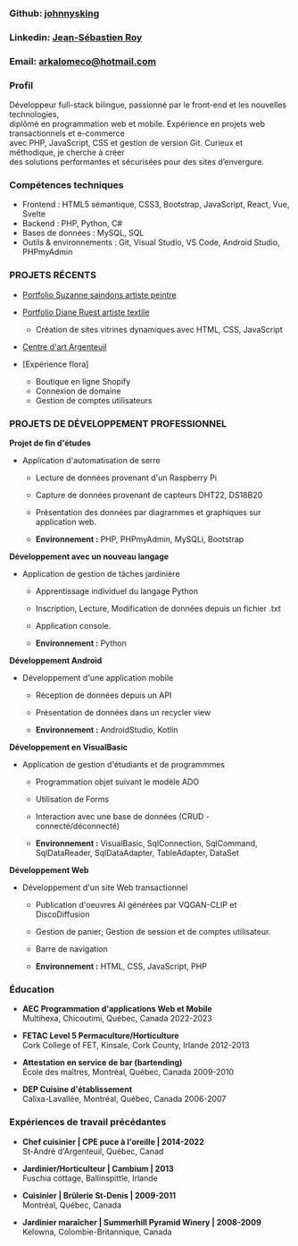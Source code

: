 <!-- ## Développeur web, artiste, Chef, Permaculteur -->
  
### Github: [johnnysking](https://github.com/johnnysking)
### Linkedin: [Jean-Sébastien Roy](https://linkedin.com/in/jean-sébastien-roy)
### Email: [arkalomeco@hotmail.com](mailto:arkalomeco@hotmail.com)
<!-- ### Portfolio: 
### English Version: 
*      To be released -->

### Profil  
Développeur full-stack bilingue, passionné par le front-end et les nouvelles technologies,  
diplômé en programmation web et mobile. Expérience en projets web transactionnels et e-commerce  
avec PHP, JavaScript, CSS et gestion de version Git. Curieux et méthodique, je cherche à créer  
des solutions performantes et sécurisées pour des sites d’envergure.  


### Compétences techniques

- Frontend : HTML5 sémantique, CSS3, Bootstrap, JavaScript, React, Vue, Svelte 
- Backend : PHP, Python, C# 
- Bases de données : MySQL, SQL
- Outils & environnements : Git, Visual Studio, VS Code, Android Studio, PHPmyAdmin


### PROJETS RÉCENTS

*  [Portfolio Suzanne saindons artiste peintre](https://saindons.art/)
*  [Portfolio Diane Ruest artiste textile](https://dianeruest.ca/)
    - Création de sites vitrines dynamiques avec HTML, CSS, JavaScript

*  [Centre d'art Argenteuil](https://cdada.ca/)
*  [Expérience flora]<!--(https://experienceflora.ca/)-->

    - Boutique en ligne Shopify
    - Connexion de domaine
    - Gestion de comptes utilisateurs
    
    
### PROJETS DE DÉVELOPPEMENT PROFESSIONNEL
    
  <b>Projet de fin d'études</b>

*  Application d'automatisation de serre

    - Lecture de données provenant d'un Raspberry Pi
    - Capture de données provenant de capteurs DHT22, DS18B20
    - Présentation des données par diagrammes et graphiques
      sur application web.

    - <b>Environnement :</b> PHP, PHPmyAdmin, MySQLi, Bootstrap
  
  <b>Développement avec un nouveau langage</b>

*  Application de gestion de tâches jardinière

    - Apprentissage individuel du langage Python
    - Inscription, Lecture, Modification de données depuis un fichier .txt
    - Application console.

    - <b>Environnement :</b> Python
  
  <b>Développement Android</b>

*  Développement d'une application mobile

    - Réception de données depuis un API
    - Présentation de données dans un recycler view
    
    - <b>Environnement :</b> AndroidStudio, Kotlin

  <b>Développement en VisualBasic</b>

*  Application de gestion d'étudiants et de programmmes

    - Programmation objet suivant le modèle ADO
    - Utilisation de Forms
    - Interaction avec une base de données (CRUD - connecté/déconnecté)

    - <b>Environnement :</b> VisualBasic, SqlConnection, SqlCommand, SqlDataReader,
SqlDataAdapter, TableAdapter, DataSet

  <b>Développement Web</b>

*  Développement d'un site Web transactionnel

    - Publication d'oeuvres AI générées par VQGAN-CLIP et DiscoDiffusion
    - Gestion de panier; Gestion de session et de comptes utilisateur.
    - Barre de navigation

    - <b>Environnement :</b> HTML, CSS, JavaScript, PHP
  
### Éducation
- <b>AEC Programmation d'applications Web et Mobile</b>  
     Multihexa, Chicoutimi, Québec, Canada
     2022-2023 

- <b>FETAC Level 5 Permaculture/Horticulture</b>  
     Cork College of FET, Kinsale, Cork County, Irlande
     2012-2013 

- <b>Attestation en service de bar (bartending)</b>  
     École des maîtres, Montréal, Québec, Canada
     2009-2010

- <b>DEP Cuisine d'établissement</b>  
     Calixa-Lavallée, Montréal, Québec, Canada
     2006-2007 
   
  
### Expériences de travail précédantes

- <b>Chef cuisinier | CPE puce à l'oreille | 2014-2022</b>  
     St-André d'Argenteuil, Québec, Canad

- <b>Jardinier/Horticulteur | Cambium | 2013</b>  
     Fuschia cottage, Ballinspittle, Irlande

- <b>Cuisinier | Brûlerie St-Denis | 2009-2011</b>  
     Montréal, Québec, Canada

- <b>Jardinier maraîcher | Summerhill Pyramid Winery | 2008-2009</b>  
     Kelowna, Colombie-Britannique, Canada

